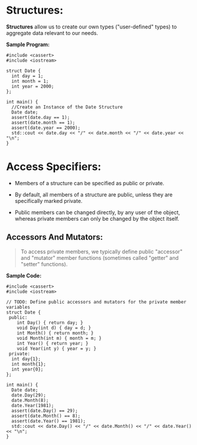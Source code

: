 # Structures:

**Structures** allow us to create our own types ("user-defined" types) to aggregate data relevant to our needs.

**Sample Program:**
```
#include <cassert>
#include <iostream>

struct Date {
  int day = 1;
  int month = 1;
  int year = 2000;
};

int main() {
  //Create an Instance of the Date Structure
  Date date;
  assert(date.day == 1);
  assert(date.month == 1);
  assert(date.year == 2000);
  std::cout << date.day << "/" << date.month << "/" << date.year << "\n";
}
```

# Access Specifiers:

- Members of a structure can be specified as public or private.

-  By default, all members of a structure are public, unless they are specifically marked private.

- Public members can be changed directly, by any user of the object, whereas private members can only be changed by the object itself.

## Accessors And Mutators:

> To access private members, we typically define public "accessor" and "mutator" member functions (sometimes called "getter" and "setter" functions).

**Sample Code:**
```
#include <cassert>
#include <iostream>

// TODO: Define public accessors and mutators for the private member variables
struct Date {
 public:
    int Day() { return day; }
    void Day(int d) { day = d; }
    int Month() { return month; }
    void Month(int m) { month = m; }
    int Year() { return year; }
    void Year(int y) { year = y; }
 private:
  int day{1};
  int month{1};
  int year{0};
};

int main() {
  Date date;
  date.Day(29);
  date.Month(8);
  date.Year(1981);
  assert(date.Day() == 29);
  assert(date.Month() == 8);
  assert(date.Year() == 1981);
  std::cout << date.Day() << "/" << date.Month() << "/" << date.Year() << "\n";
}
```
